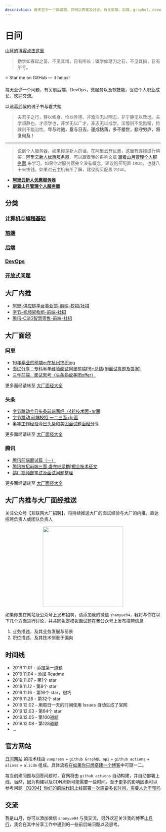 ```yaml
---
description: 每天至少一个面试题，并附以答案及讨论。有关前端，后端，graphql，devops，微服务以及软技能，促进个人职业成长，敲开大厂之门。
---
```

# 日问

[山月的博客点击这里](https://github.com/shfshanyue/blog)

> 勤学如春起之苗，不见其增，日有所长；辍学如磨刀之石，不见其损，日有所亏。

⭐️ Star me on GitHub — it helps!

每天至少一个问题，有关前后端，DevOps，微服务以及软技能，促进个人职业成长，欢迎交流。

以诸葛武侯的诫子书与君共勉:

> 夫君子之行，静以修身，俭以养德。非澹泊无以明志，非宁静无以致远。夫学须静也，才须学也，非学无以广才，非志无以成学。淫慢则不能励精，险躁则不能治性。**年与时驰，意与日去，遂成枯落，多不接世，悲守穷庐，将复何及！**

---

> 说到个人服务器，如果你是新人的话，在阿里云有优惠，这里有连接进行购买：[阿里云新人优惠服务器](https://www.aliyun.com/1111/pintuan-share?ptCode=MTY5MzQ0Mjc1MzQyODAwMHx8MTE0fDE%3D&userCode=4sm8juxu)。可以跟着我的系列文章 [跟着山月管理个人服务器](https://shanyue.tech/op/) 来学习。如果你对服务器完全没有概念，建议购买配置 `1核2G`，也就八十来快钱。如果对云主机有所了解，建议购买配置 `2核4G`。

+ **[阿里云新人优惠服务器](https://www.aliyun.com/1111/pintuan-share?ptCode=MTY5MzQ0Mjc1MzQyODAwMHx8MTE0fDE%3D&userCode=4sm8juxu)**
+ **[跟着山月管理个人服务器](https://shanyue.tech/op/)**

## 分类

### [计算机与编程基础](https://q.shanyue.tech/base/)
### [前端](https://q.shanyue.tech/fe/)
### [后端](https://q.shanyue.tech/server/)
### [DevOps](https://q.shanyue.tech/devops/)
### [开放式问题](https://q.shanyue.tech/open/)

## 大厂内推

+ [阿里-供应链平台事业部-前端-校招/社招](https://q.shanyue.tech/infer/ali-ascp.html)
+ [字节-视频架构组-前端-社招](https://q.shanyue.tech/infer/toutiao-media-arch.html)
+ [腾讯-CSIG智慧零售-前端-社招](https://q.shanyue.tech/infer/tencent-csig.html)

## 大厂面经

### 阿里

+ [16年毕业的前端er在杭州求职ing](https://juejin.im/post/5a64541bf265da3e2d338862)
+ [面试分享：专科半年经验面试阿里前端P6+总结(附面试真题及答案)](https://juejin.im/post/5a92c23b5188257a6b06110b)
+ [三年前端，面试思考（头条蚂蚁美团offer）](https://juejin.im/post/5bd97627f265da39651c0a4b)

更多面经请转至 [大厂面经大全](https://q.shanyue.tech/interviews/fe.html)

### 头条

+ [字节跳动今日头条前端面经（4轮技术面+hr面](https://juejin.im/post/5e6a14b1f265da572978a1d3)
+ [字节跳动 前端校招 一二三面+hr面](https://juejin.im/post/5e61136ee51d4527196d6019)
+ [半年工作经验今日头条和美团面试题面经分享](https://juejin.im/post/5b03e79951882542891913e8)

更多面经请转至 [大厂面经大全](https://q.shanyue.tech/interviews/fe.html)

### 腾讯

+ [腾讯前端面试篇（一）](https://juejin.im/post/5c19c1b6e51d451d1e06c163)
+ [腾讯校招前端三面,虐完继续撸|掘金技术征文](https://juejin.im/post/59c907d46fb9a00a4746e2db)
+ [鹅厂视频部笔试及面试问题整理](https://juejin.im/post/5b2cd3f7e51d4558a75e857a)

更多面经请转至 [大厂面经大全](https://q.shanyue.tech/interviews/fe.html)

## 大厂内推与大厂面经推送

关注公众号【互联网大厂招聘】，将持续推送大厂的面试经验与大厂的内推，直达招聘负责人或团队负责人

<div align="center">
  <img src="https://q.shanyue.tech/we.jpg" loading="lazy" width="260">
</div>

如果你想在网站及公众号上发布招聘，请添加我的微信 `shanyue94`，我将与你在以下几个方面进行讨论，并共同拟定模拟面试题在我公众号上发布招聘信息

1. 业务描述，及其业务发展与前景
1. 职位描述，及其技术侧重于偏向

## 时间线

+ 2019.11.01 - 添加第一道题
+ 2019.11.04 - 添加 Readme
+ 2019.11.07 - 第1个 star
+ 2019.11.12 - 第8个 star
+ 2019.11.16 - 第16个 star，很巧
+ 2019.11.26 - 第32个 star
+ 2019.12.02 - 用周日一天的时间使用 Issues 自动生成了官网
+ 2019.12.03 - 第64个 star
+ 2019.12.05 - 第100道题
+ 2019.12.08 - 第128道题
+ ...

## 官方网站

[日问网站](https://q.shanyue.tech) 的技术栈由 `vuepress` + `github GraphQL api` + `github actions` + `alioss` + `alicdn` 组成。具体流程在[如果你只想搭建一个博客](https://shanyue.tech/op/if-you-want-a-blog.html)中可窥一二。

每当创建问题与回答问题时，官网将由 `github actions` 自动构建，并自动部署上线。当然，因为构建以及CDN刷新可能需要一些时间。至于更多的影响因素可以参考问题 [【Q094】你们的前端代码上线部署一次需要多长时间，需要人为干预吗](https://github.com/shfshanyue/Daily-Question/issues/95)

## 交流

我是山月，你可以添加微信 `shanyue94` 与我交流，另外欢迎关注我的博客[山月行](https://shanyue.tech/)，我会在其中分享工作中遇到的一些前后端问题以及思考。
